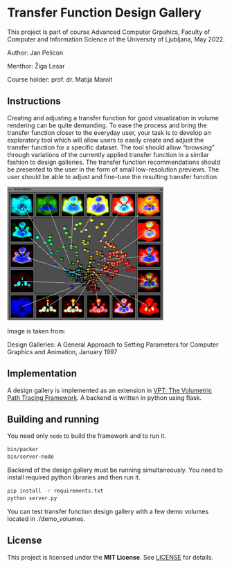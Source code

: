 # Transfer Function Design Gallery

This project is part of course Advanced Computer Grpahics, Faculty of Computer and Information Science of the University of Ljubljana, May 2022.

Author: Jan Pelicon

Menthor: Žiga Lesar

Course holder: prof. dr. Matija Marolt

## Instructions

Creating and adjusting a transfer function for good visualization in volume rendering can be quite demanding. To
ease the process and bring the transfer function closer to the everyday user, your task is to develop an exploratory
tool which will allow users to easily create and adjust the transfer function for a specific dataset. The tool should
allow “browsing” through variations of the currently applied transfer function in a similar fashion to design galleries. 
The transfer function recommendations should be presented to the user in the form of small low-resolution
previews. The user should be able to adjust and fine-tune the resulting transfer function.

![](./resources/design_gallery.PNG "Design gallery")

Image is taken from:

Design Galleries: A General Approach to Setting Parameters for Computer Graphics and Animation, January 1997

## Implementation

A design gallery is implemented as an extension in [VPT: The Volumetric Path Tracing Framework](https://github.com/terier/vpt). A backend is written in python using flask.

## Building and running

You need only `node` to build the framework and to run it.

```bash
bin/packer
bin/server-node
```

Backend of the design gallery must be running simultaneously. You need to install required python libraries and then run it. 

```bash
pip install -r requirements.txt
python server.py
```

You can test transfer function design gallery with a few demo volumes located in ./demo_volumes.

## License

This project is licensed under the **MIT License**.
See [LICENSE](LICENSE) for details.